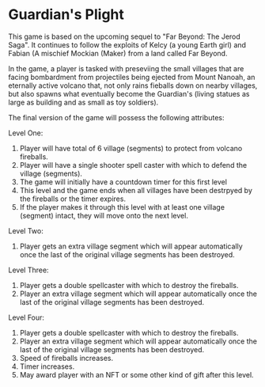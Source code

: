 # Guardian's Plight

This game is based on the upcoming sequel to "Far Beyond: The Jerod Saga".  It continues to follow the exploits of Kelcy (a young Earth girl) and Fabian (A mischief Mockian (Maker) from a land called Far Beyond.

In the game, a player is tasked with preseviing the small villages that are facing bombardment from projectiles being ejected from Mount Nanoah, an eternally active volcano that, not only rains fieballs down on nearby villages, but also spawns what eventually become the Guardian's (living statues as large as building and as small as toy soldiers).

The final version of the game will possess the following attributes:

Level One:

1.  Player will have total of 6 village (segments) to protect from  volcano fireballs.
2.  Player will have a single shooter spell caster with which to defend the village (segments).
3.  The game will initially have a countdown timer for this first level
4.  This level and the game ends when all villages have been destrpyed by the fireballs or the timer expires.
5.  If the player makes it through this level with at least one village (segment) intact, they will move onto the next level.

Level Two:

1.  Player gets an extra village segment which will appear automatically once the last of the original village segments has been destroyed.

Level Three:

1.  Player gets a double spellcaster with which to destroy the fireballs.
2.  Player an extra village segment which will appear automatically once the last of the original village segments has been destroyed.

Level Four:

1.  Player gets a double spellcaster with which to destroy the fireballs.
2.  Player an extra village segment which will appear automatically once the last of the original village segments has been destroyed.
3.  Speed of fireballs increases.
4.  Timer increases.
5.  May award player with an NFT or some other kind of gift after this level.
